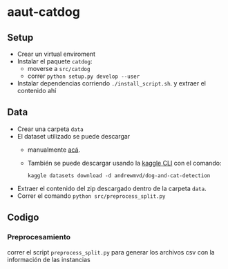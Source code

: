 # aaut-catdog

## Setup
- Crear un virtual enviroment
- Instalar el paquete `catdog`:
    - moverse a `src/catdog`
    - correr `python setup.py develop --user`
- Instalar dependencias corriendo `./install_script.sh`.
 y extraer el contenido ahí

## Data
- Crear una carpeta `data`
- El dataset utilizado se puede descargar 
    - manualmente [acá](https://www.kaggle.com/datasets/andrewmvd/dog-and-cat-detection).
    - También se puede descargar usando la [kaggle CLI](https://github.com/Kaggle/kaggle-api) con el comando:
  
          kaggle datasets download -d andrewmvd/dog-and-cat-detection
- Extraer el contenido del zip descargado dentro de la carpeta `data`.
- Correr el comando `python src/preprocess_split.py`

## Codigo

### Preprocesamiento
correr el script `preprocess_split.py` para generar los archivos csv con la información de las instancias